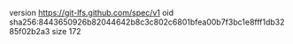 version https://git-lfs.github.com/spec/v1
oid sha256:8443650926b82044642b8c3c802c6801bfea00b7f3bc1e8fff1db3285f02b2a3
size 172
